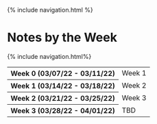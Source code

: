 {% include navigation.html %}

<h1> Notes by the Week </h1>

{% include navigation.html%}

<table>
  <tr>
    <th>Week 0 (03/07/22 - 03/11/22)</th>
    <td><a src="https://alexd017.github.io/Tri3-IndivRepo/notes/week0">Week 1</a></td>
  </tr>
  <tr>
    <th>Week 1 (03/14/22 - 03/18/22)</th>
    <td><a src="https://alexd017.github.io/Tri3-IndivRepo/notes/week1">Week 2</a></td>
  </tr>
  <tr>
    <th>Week 2 (03/21/22 - 03/25/22)</th>
    <td><a src="https://alexd017.github.io/Tri3-IndivRepo/notes/week2">Week 3</a></td>
  </tr>
  <tr>
    <th>Week 3 (03/28/22 - 04/01/22)</th>
    <td><a src="">TBD</a></td>
  </tr>
</table>

